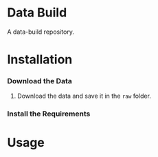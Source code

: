 # Data Build
A data-build repository.

# Installation
### Download the Data
1. Download the data and save it in the `raw` folder.

### Install the Requirements

# Usage
